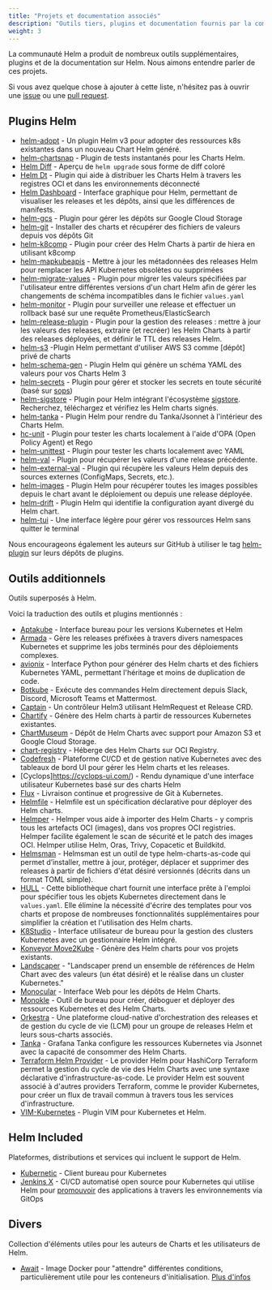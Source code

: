```yaml
---
title: "Projets et documentation associés"
description: "Outils tiers, plugins et documentation fournis par la communauté !"
weight: 3
---
```


La communauté Helm a produit de nombreux outils supplémentaires, plugins et de la documentation sur Helm. Nous aimons entendre parler de ces projets.

Si vous avez quelque chose à ajouter à cette liste, n'hésitez pas à ouvrir une [issue](https://github.com/helm/helm-www/issues) ou une [pull request](https://github.com/helm/helm-www/pulls).

## Plugins Helm

- [helm-adopt](https://github.com/HamzaZo/helm-adopt) - Un plugin Helm v3 pour adopter des ressources k8s existantes dans un nouveau Chart Helm généré.
- [helm-chartsnap](https://github.com/jlandowner/helm-chartsnap) - Plugin de tests instantanés pour les Charts Helm.
- [Helm Diff](https://github.com/databus23/helm-diff) - Aperçu de `helm upgrade` sous forme de diff coloré
- [Helm Dt](https://github.com/vmware-labs/distribution-tooling-for-helm) - Plugin qui aide à distribuer les Charts Helm à travers les registres OCI et dans les environnements déconnecté
- [Helm Dashboard](https://github.com/komodorio/helm-dashboard) - Interface graphique pour Helm, permettant de visualiser les releases et les dépôts, ainsi que les différences de manifests.
- [helm-gcs](https://github.com/hayorov/helm-gcs) - Plugin pour gérer les dépôts sur Google Cloud Storage
- [helm-git](https://github.com/aslafy-z/helm-git) - Installer des charts et récupérer des fichiers de valeurs depuis vos dépôts Git
- [helm-k8comp](https://github.com/cststack/k8comp) - Plugin pour créer des Helm Charts à partir de hiera en utilisant k8comp
- [helm-mapkubeapis](https://github.com/helm/helm-mapkubeapis) - Mettre à jour les métadonnées des releases Helm pour remplacer les API Kubernetes obsolètes ou supprimées
- [helm-migrate-values](https://github.com/OctopusDeployLabs/helm-migrate-values) - Plugin pour migrer les valeurs spécifiées par l'utilisateur entre différentes versions d'un chart Helm afin de gérer les changements de schéma incompatibles dans le fichier `values.yaml`
- [helm-monitor](https://github.com/ContainerSolutions/helm-monitor) - Plugin pour surveiller une release et effectuer un rollback basé sur une requête Prometheus/ElasticSearch
- [helm-release-plugin](https://github.com/JovianX/helm-release-plugin) - Plugin pour la gestion des releases : mettre à jour les valeurs des releases, extraire (et recréer) les Helm Charts à partir des releases déployées, et définir le TTL des releases Helm.
- [helm-s3](https://github.com/hypnoglow/helm-s3) -Plugin Helm permettant d'utiliser AWS S3 comme [dépôt] privé de charts
- [helm-schema-gen](https://github.com/karuppiah7890/helm-schema-gen) - Plugin Helm qui génère un schéma YAML des valeurs pour vos Charts Helm 3
- [helm-secrets](https://github.com/jkroepke/helm-secrets) - Plugin pour gérer et stocker les secrets en toute sécurité (basé sur [sops](https://github.com/mozilla/sops))
- [helm-sigstore](https://github.com/sigstore/helm-sigstore) -
  Plugin pour Helm intégrant l'écosystème [sigstore](https://sigstore.dev/). Recherchez, téléchargez et vérifiez les Helm charts signés.
- [helm-tanka](https://github.com/Duologic/helm-tanka) - Plugin Helm pour rendre du Tanka/Jsonnet à l'intérieur des Charts Helm.
- [hc-unit](https://github.com/xchapter7x/hcunit) - Plugin pour tester les charts localement à l'aide d'OPA (Open Policy Agent) et Rego
- [helm-unittest](https://github.com/quintush/helm-unittest) - Plugin pour tester les charts localement avec YAML
- [helm-val](https://github.com/HamzaZo/helm-val) - Plugin pour récupérer les valeurs d'une release précédente.
- [helm-external-val](https://github.com/kuuji/helm-external-val) - Plugin qui récupère les valeurs Helm depuis des sources externes (ConfigMaps, Secrets, etc.).
- [helm-images](https://github.com/nikhilsbhat/helm-images) - Plugin Helm pour récupérer toutes les images possibles depuis le chart avant le déploiement ou depuis une release déployée.
- [helm-drift](https://github.com/nikhilsbhat/helm-drift) - Plugin Helm qui identifie la configuration ayant divergé du Helm chart.
- [helm-tui](https://github.com/pidanou/helm-tui) - Une interface légère pour gérer vos ressources Helm sans quitter le terminal

Nous encourageons également les auteurs sur GitHub à utiliser le tag [helm-plugin](https://github.com/search?q=topic%3Ahelm-plugin&type=Repositories) sur leurs dépôts de plugins.

## Outils additionnels

Outils superposés à Helm.

Voici la traduction des outils et plugins mentionnés :

- [Aptakube](https://aptakube.com/) - Interface bureau pour les versions Kubernetes et Helm
- [Armada](https://airshipit.readthedocs.io/projects/armada/en/latest/) - Gère les releases préfixées à travers divers namespaces Kubernetes et supprime les jobs terminés pour des déploiements complexes.
- [avionix](https://github.com/zbrookle/avionix) - Interface Python pour générer des Helm charts et des fichiers Kubernetes YAML, permettant l'héritage et moins de duplication de code.
- [Botkube](https://botkube.io) - Exécute des commandes Helm directement depuis Slack, Discord, Microsoft Teams et Mattermost.
- [Captain](https://github.com/alauda/captain) - Un contrôleur Helm3 utilisant HelmRequest et Release CRD.
- [Chartify](https://github.com/appscode/chartify) - Génère des Helm charts à partir de ressources Kubernetes existantes.
- [ChartMuseum](https://github.com/helm/chartmuseum) - Dépôt de Helm Charts avec support pour Amazon S3 et Google Cloud Storage.
- [chart-registry](https://github.com/hangyan/chart-registry) - Héberge des Helm Charts sur OCI Registry.
- [Codefresh](https://codefresh.io) - Plateforme CI/CD et de gestion native Kubernetes avec des tableaux de bord UI pour gérer les Helm charts et les releases.
- [Cyclops]https://cyclops-ui.com/) - Rendu dynamique d'une interface utilisateur Kubernetes basé sur des charts Helm
- [Flux](https://fluxcd.io/docs/components/helm/) - Livraison continue et progressive de Git à Kubernetes.
- [Helmfile](https://github.com/helmfile/helmfile) - Helmfile est un spécification déclarative pour déployer des Helm charts.
- [Helmper](https://github.com/ChristofferNissen/helmper) - Helmper vous aide à importer des Helm Charts - y compris tous les artefacts OCI (images), dans vos propres OCI registries. Helmper facilite également le scan de sécurité et le patch des images OCI. Helmper utilise Helm, Oras, Trivy, Copacetic et Buildkitd.
- [Helmsman](https://github.com/Praqma/helmsman) - Helmsman est un outil de type helm-charts-as-code qui permet d’installer, mettre à jour, protéger, déplacer et supprimer des releases à partir de fichiers d'état désiré versionnés (décrits dans un format TOML simple).
- [HULL](https://github.com/vidispine/hull) - Cette bibliothèque chart fournit une interface prête à l'emploi pour spécifier tous les objets Kubernetes directement dans le `values.yaml`. Elle élimine la nécessité d'écrire des templates pour vos charts et propose de nombreuses fonctionnalités supplémentaires pour simplifier la création et l'utilisation des Helm charts.
- [K8Studio](https://k8studio.io/) - Interface utilisateur de bureau pour la gestion des clusters Kubernetes avec un gestionnaire Helm intégré.
- [Konveyor Move2Kube](https://konveyor.io/move2kube/) - Génère des Helm charts pour vos projets existants.
- [Landscaper](https://github.com/Eneco/landscaper/) - "Landscaper prend un ensemble de références de Helm Chart avec des valeurs (un état désiré) et le réalise dans un cluster Kubernetes."
- [Monocular](https://github.com/helm/monocular) - Interface Web pour les dépôts de Helm Charts.
- [Monokle](https://monokle.io) - Outil de bureau pour créer, déboguer et déployer des ressources Kubernetes et des Helm Charts.
- [Orkestra](https://azure.github.io/orkestra/) - Une plateforme cloud-native d'orchestration des releases et de gestion du cycle de vie (LCM) pour un groupe de releases Helm et leurs sous-charts associés.
- [Tanka](https://tanka.dev/helm) - Grafana Tanka configure les ressources Kubernetes via Jsonnet avec la capacité de consommer des Helm Charts.
- [Terraform Helm Provider](https://github.com/hashicorp/terraform-provider-helm) - Le provider Helm pour HashiCorp Terraform permet la gestion du cycle de vie des Helm Charts avec une syntaxe déclarative d'infrastructure-as-code. Le provider Helm est souvent associé à d'autres providers Terraform, comme le provider Kubernetes, pour créer un flux de travail commun à travers tous les services d'infrastructure.
- [VIM-Kubernetes](https://github.com/andrewstuart/vim-kubernetes) - Plugin VIM pour Kubernetes et Helm.

## Helm Included

Plateformes, distributions et services qui incluent le support de Helm.

- [Kubernetic](https://kubernetic.com/) - Client bureau pour Kubernetes
- [Jenkins X](https://jenkins-x.io/) - CI/CD automatisé open source pour Kubernetes qui utilise Helm pour [promouvoir](https://jenkins-x.io/docs/getting-started/promotion/) des applications à travers les environnements via GitOps

## Divers 

Collection d'éléments utiles pour les auteurs de Charts et les utilisateurs de Helm.

- [Await](https://github.com/saltside/await) - Image Docker pour "attendre" différentes conditions, particulièrement utile pour les conteneurs d'initialisation. [Plus d'infos](https://blog.slashdeploy.com/2017/02/16/introducing-await/)
